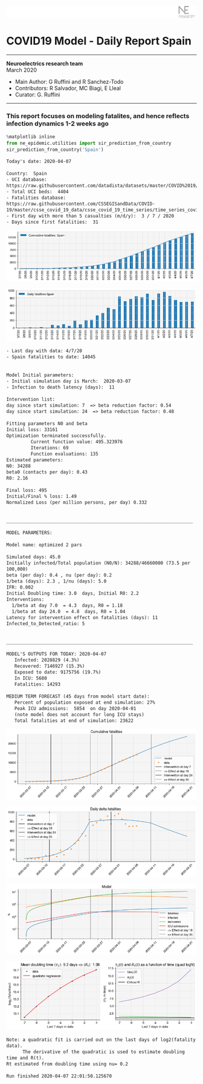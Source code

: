 ![](./images/logo.png)
# COVID19 Model - Daily Report Spain

---

**Neuroelectrics research team**  
March 2020  
* Main Author: G Ruffini and R Sanchez-Todo  
* Contributors: R Salvador, MC Biagi, E Lleal
* Curator: G. Ruffini

---

### This report focuses on modeling fatalites, and hence reflects infection dynamics 1-2 weeks ago


```python
%matplotlib inline
from ne_epidemic.utilities import sir_prediction_from_country
sir_prediction_from_country('Spain')
```

    Today's date: 2020-04-07 
    
    Country:  Spain
    - UCI database:  https://raw.githubusercontent.com/datadista/datasets/master/COVID%2019/ccaa_camas_uci_2017.csv
    - Total UCI beds:  4404
    - Fatalities database:  https://raw.githubusercontent.com/CSSEGISandData/COVID-19/master/csse_covid_19_data/csse_covid_19_time_series/time_series_covid19_deaths_global.csv
    - First day with more than 5 casualties (m/d/y):  3 / 7 / 2020
    - Days since first fatalities:  31



![png](01%20-%20Daily_Report_Spain_files/01%20-%20Daily_Report_Spain_2_1.png)



![png](01%20-%20Daily_Report_Spain_files/01%20-%20Daily_Report_Spain_2_2.png)


    - Last day with data: 4/7/20
    - Spain fatalities to date: 14045
     
    
    Model Initial parameters:
    - Initial simulation day is March:  2020-03-07
    - Infection to death latency (days):  11
    
    Intervention list:
    day since start simulation: 7  => beta reduction factor: 0.54
    day since start simulation: 24  => beta reduction factor: 0.48
    
    Fitting parameters N0 and beta
    Initial loss: 33161
    Optimization terminated successfully.
             Current function value: 495.323976
             Iterations: 69
             Function evaluations: 135
    Estimated parameters:
    N0: 34288
    beta0 (contacts per day): 0.43
    R0: 2.16
    
    Final loss: 495
    Initial/Final % loss: 1.49
    Normalized Loss (per million persons, per day) 0.332 
    
    
    _____________________________________________________________________
     
    MODEL PARAMETERS:
    
    Model name: optimized 2 pars
    
    Simulated days: 45.0
    Initially infected/Total population (N0/N): 34288/46660000 (73.5 per 100,000)
    beta (per day): 0.4 , nu (per day): 0.2
    1/beta (days): 2.3 , 1/nu (days): 5.0
    IFR: 0.002
    Initial Doubling time: 3.0  days, Initial R0: 2.2
    Interventions:
      1/beta at day 7.0  = 4.3  days, R0 = 1.18
      1/beta at day 24.0  = 4.8  days, R0 = 1.04
    Latency for intervention effect on fatalities (days): 11
    Infected_to_Detected_ratio: 5
    
    
    _____________________________________________________________________
    
    MODEL'S OUTPUTS FOR TODAY: 2020-04-07
       Infected: 2028829 (4.3%)
       Recovered: 7146927 (15.3%)
       Exposed to date: 9175756 (19.7%)
       In ICU: 5680
       Fatalities: 14293
     
    MEDIUM TERM FORECAST (45 days from model start date): 
       Percent of population exposed at end simulation: 27%
       Peak ICU admissions:  5854  on day 2020-04-01
       (note model does not account for long ICU stays)
       Total fatalities at end of simulation: 23622



![png](01%20-%20Daily_Report_Spain_files/01%20-%20Daily_Report_Spain_2_4.png)



![png](01%20-%20Daily_Report_Spain_files/01%20-%20Daily_Report_Spain_2_5.png)



![png](01%20-%20Daily_Report_Spain_files/01%20-%20Daily_Report_Spain_2_6.png)


     



![png](01%20-%20Daily_Report_Spain_files/01%20-%20Daily_Report_Spain_2_8.png)


    Note: a quadratic fit is carried out on the last days of log2(fatality data).
          The derivative of the quadratic is used to estimate doubling time and R(t).
    Rt estimated from doubling time using nu= 0.2
    
    Run finished 2020-04-07 22:01:50.125670

